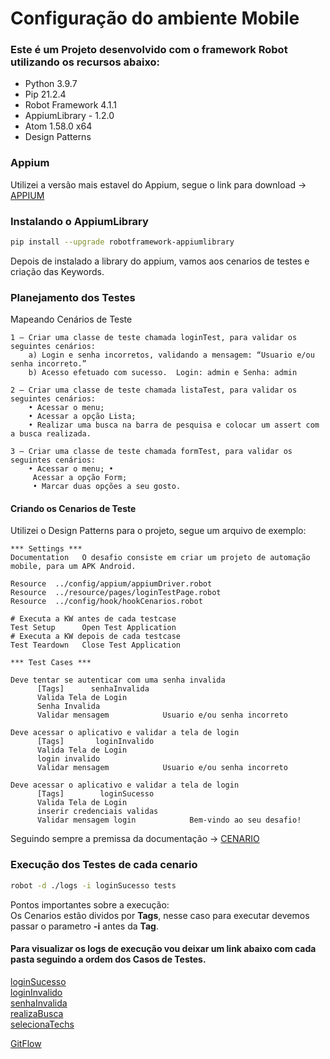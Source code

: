 # Configuração do ambiente Mobile

### Este é um Projeto desenvolvido com o framework Robot utilizando os recursos abaixo:
* Python 3.9.7
* Pip 21.2.4
* Robot Framework 4.1.1
* AppiumLibrary - 1.2.0
* Atom 1.58.0 x64
* Design Patterns

### Appium

Utilizei a versão mais estavel do Appium, segue o link para download -> [APPIUM](https://github.com/appium/appium-desktop/releases/tag/v1.20.2)

### Instalando o AppiumLibrary
````sh
pip install --upgrade robotframework-appiumlibrary
````

Depois de instalado a library do appium, vamos aos cenarios de testes e criação das Keywords.

### Planejamento dos Testes
Mapeando Cenários de Teste

````
1 – Criar uma classe de teste chamada loginTest, para validar os seguintes cenários:
    a) Login e senha incorretos, validando a mensagem: “Usuario e/ou senha incorreto.”  
    b) Acesso efetuado com sucesso.  Login: admin e Senha: admin  

2 – Criar uma classe de teste chamada listaTest, para validar os seguintes cenários:  
    • Acessar o menu;
    • Acessar a opção Lista;
    • Realizar uma busca na barra de pesquisa e colocar um assert com a busca realizada.  

3 – Criar uma classe de teste chamada formTest, para validar os seguintes cenários:
    • Acessar o menu; •
     Acessar a opção Form;
     • Marcar duas opções a seu gosto.
````


#### Criando os Cenarios de Teste
Utilizei o Design Patterns para o projeto, segue um arquivo de exemplo:
````robotframework
*** Settings ***
Documentation   O desafio consiste em criar um projeto de automação mobile, para um APK Android.

Resource  ../config/appium/appiumDriver.robot
Resource  ../resource/pages/loginTestPage.robot
Resource  ../config/hook/hookCenarios.robot

# Executa a KW antes de cada testcase
Test Setup      Open Test Application
# Executa a KW depois de cada testcase
Test Teardown   Close Test Application

*** Test Cases ***

Deve tentar se autenticar com uma senha invalida
      [Tags]      senhaInvalida
      Valida Tela de Login
      Senha Invalida
      Validar mensagem            Usuario e/ou senha incorreto

Deve acessar o aplicativo e validar a tela de login
      [Tags]       loginInvalido
      Valida Tela de Login
      login invalido
      Validar mensagem            Usuario e/ou senha incorreto

Deve acessar o aplicativo e validar a tela de login
      [Tags]        loginSucesso
      Valida Tela de Login
      inserir credenciais validas
      Validar mensagem login            Bem-vindo ao seu desafio!
````

Seguindo sempre a premissa da documentação -> [CENARIO](https://github.com/David-Nascimento/DesafioQA-NoesisBrasil/blob/main/Automation-Mobile/documents/Desafio%204.pdf)

### Execução dos Testes de cada cenario
````sh
robot -d ./logs -i loginSucesso tests
````

Pontos importantes sobre a execução:    \
Os Cenarios estão dividos por **Tags**, nesse caso para executar devemos passar o parametro **-i** antes da **Tag**.

#### Para visualizar os logs de execução vou deixar um link abaixo com cada pasta seguindo a ordem dos Casos de Testes.
[loginSucesso](https://github.com/David-Nascimento/DesafioQA-NoesisBrasil/tree/Develop/Automation-Mobile/logs/loginSucesso) \
[loginInvalido](https://github.com/David-Nascimento/DesafioQA-NoesisBrasil/tree/Develop/Automation-Mobile/logs/loginInvalido)   \
[senhaInvalida](https://github.com/David-Nascimento/DesafioQA-NoesisBrasil/tree/Develop/Automation-Mobile/logs/senhaInvalida)   \
[realizaBusca](https://github.com/David-Nascimento/DesafioQA-NoesisBrasil/tree/Develop/Automation-Mobile/logs/realizaBusca) \
[selecionaTechs](https://github.com/David-Nascimento/DesafioQA-NoesisBrasil/tree/Develop/Automation-Mobile/logs/selecionaTechs)

[GitFlow](https://github.com/David-Nascimento/DesafioQA-NoesisBrasil/commits/Develop)
